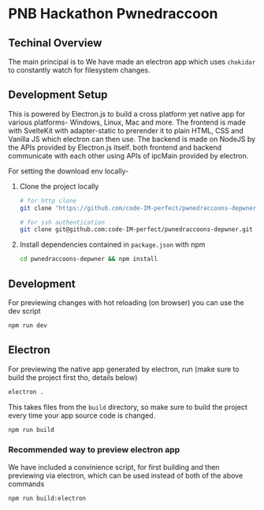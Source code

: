 # PNB Hackathon Pwnedraccoon

## Techinal Overview
The main principal is to
We have made an electron app which uses `chokidar` to constantly watch for filesystem changes.

## Development Setup

This is powered by Electron.js to build a cross platform yet native app for various platforms- Windows, Linux, Mac and more. The frontend is made with SvelteKit with adapter-static to prerender it to plain HTML, CSS and Vanilla JS which electron can then use. The backend is made on NodeJS by the APIs provided by Electron.js itself. both frontend and backend communicate with each other using APIs of ipcMain provided by electron.

For setting the download env locally-

1. Clone the project locally
   ```sh
   # for http clone
   git clone "https://github.com/code-IM-perfect/pwnedraccoons-depwner.git"
   ```
   ```sh
   # for ssh authentication
   git clone git@github.com:code-IM-perfect/pwnedraccoons-depwner.git
   ```
2. Install dependencies contained in `package.json` with npm
   ```sh
   cd pwnedraccoons-depwner && npm install
   ```

## Development

For previewing changes with hot reloading (on browser) you can use the dev script

```sh
npm run dev
```

## Electron

For previewing the native app generated by electron, run (make sure to build the project first tho, details below)

```sh
electron .
```

This takes files from the `build` directory, so make sure to build the project every time your app source code is changed.

```sh
npm run build
```

### Recommended way to preview electron app

We have included a convinience script, for first building and then previewing via electron, which can be used instead of both of the above commands

```sh
npm run build:electron
```
